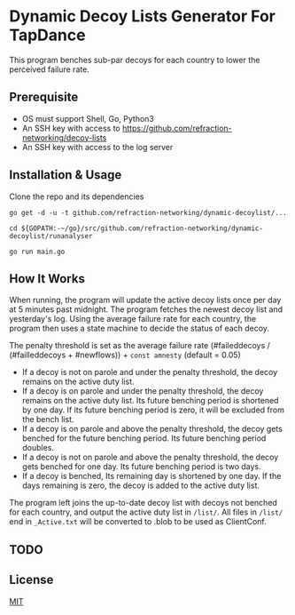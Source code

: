 # Dynamic Decoy Lists Generator For TapDance

This program benches sub-par decoys for each country to lower the perceived failure rate.

## Prerequisite
- OS must support Shell, Go, Python3
- An SSH key with access to <https://github.com/refraction-networking/decoy-lists>
- An SSH key with access to the log server 


## Installation & Usage
Clone the repo and its dependencies

```go get -d -u -t github.com/refraction-networking/dynamic-decoylist/...```

```cd ${GOPATH:-~/go}/src/github.com/refraction-networking/dynamic-decoylist/runanalyser```

```go run main.go```



## How It Works
When running, the program will update the active decoy lists once per day at 5 minutes past midnight. The program fetches the newest decoy list and yesterday's log.
Using the average failure rate for each country, the program then uses a state machine to decide the status of each decoy. 

The penalty threshold is set as the average failure rate (#faileddecoys / (#failleddecoys + #newflows)) + ``const amnesty`` (default = 0.05)

- If a decoy is not on parole and under the penalty threshold, the decoy remains on the active duty list. 
- If a decoy is on parole and under the penalty threshold, the decoy remains on the active duty list. Its future benching period is shortened by one day. If its future benching period is zero, it will be excluded from the bench list. 
- If a decoy is on parole and above the penalty threshold, the decoy gets benched for the future benching period. Its future benching period doubles. 
- If a decoy is not on parole and above the penalty threshold, the decoy gets benched for one day. Its future benching period is two days. 
- If a decoy is benched, Its remaining day is shortened by one day. If the days remaining is zero, the decoy is added to the active duty list. 

The program left joins the up-to-date decoy list with decoys not benched for each country, and output the active duty list in `/list/`.
All files in `/list/` end in `_Active.txt` will be converted to .blob to be used as ClientConf.

## TODO


## License
[MIT](https://choosealicense.com/licenses/mit/)
